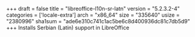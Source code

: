 +++
draft = false
title = "libreoffice-l10n-sr-latn"
version = "5.2.3.2-4"
categories = ['locale-extra']
arch = "x86_64"
size = "335640"
usize = "2380996"
sha1sum = "ade6e310c741c1ac5be6c8d400936dc81c7db5d9"
+++
Installs Serbian (Latin) support in LibreOffice
